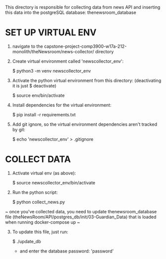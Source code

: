 This directory is responsible for collecting data from news API 
and inserting this data into the postgreSQL database: thenewsroom_database

# SET UP VIRTUAL ENV #

1. navigate to the capstone-project-comp3900-w17a-212-monolith/theNewsroom/news-collector/ directory
2. Create virtual environment called 'newscollector_env': 

	$ python3 -m venv newscollector_env

3. Activate the python virtual environment from this directory: (deactivating it is just $ deactivate) 
	
	$ source env/bin/activate 

4. Install dependencies for the virtual environment:
	
	$ pip install -r requirements.txt

5. Add git ignore, so the virtual environment dependencies aren't tracked by git:

	$ echo 'newscollector_env' > .gitignore

# COLLECT DATA #

1. Activate virtual env (as above): 

	$ source newscollector_env/bin/activate

2. Run the python script: 

	$ python collect_news.py

~ once you've collected data, you need to update thenewsroom_database file (theNewsRoom/API/postgres_db/init/03-Guardian_Data) that is loaded when running docker-compose up ~

3. To update this file, just run: 

	$ ./update_db 

	- and enter the database password: 'password'


